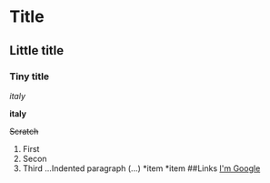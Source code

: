 # Title
## Little title
### Tiny title
*italy*

**italy**

~~Scratch~~
1. First
2. Secon 
3. Third
...Indented paragraph (...)
*item
*item
##Links
[I'm Google](https://www.google.com)

